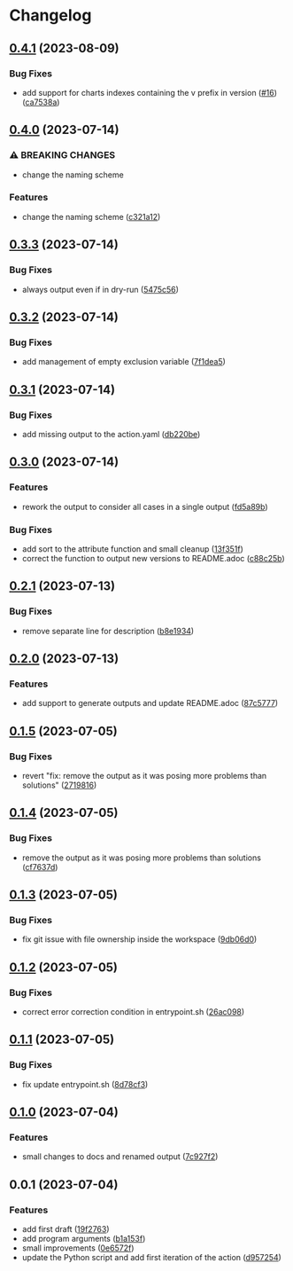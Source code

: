 # Changelog

## [0.4.1](https://github.com/camptocamp/helm-dependency-update-action/compare/v0.4.0...v0.4.1) (2023-08-09)


### Bug Fixes

* add support for charts indexes containing the v prefix in version ([#16](https://github.com/camptocamp/helm-dependency-update-action/issues/16)) ([ca7538a](https://github.com/camptocamp/helm-dependency-update-action/commit/ca7538a308b6a6f92aec038ba3f5c15999ae47da))

## [0.4.0](https://github.com/camptocamp/helm-dependency-update-action/compare/v0.3.3...v0.4.0) (2023-07-14)


### ⚠ BREAKING CHANGES

* change the naming scheme

### Features

* change the naming scheme ([c321a12](https://github.com/camptocamp/helm-dependency-update-action/commit/c321a12801f41b210685122ce1c5f1c1918388a9))

## [0.3.3](https://github.com/camptocamp/helm-dependency-upgrade-action/compare/v0.3.2...v0.3.3) (2023-07-14)


### Bug Fixes

* always output even if in dry-run ([5475c56](https://github.com/camptocamp/helm-dependency-upgrade-action/commit/5475c563119347e1c563a8c6090ab1f7d3b4c5dc))

## [0.3.2](https://github.com/camptocamp/helm-dependency-upgrade-action/compare/v0.3.1...v0.3.2) (2023-07-14)


### Bug Fixes

* add management of empty exclusion variable ([7f1dea5](https://github.com/camptocamp/helm-dependency-upgrade-action/commit/7f1dea5cb8cbe21d2a8331b799d58ba36ea99e30))

## [0.3.1](https://github.com/camptocamp/helm-dependency-upgrade-action/compare/v0.3.0...v0.3.1) (2023-07-14)


### Bug Fixes

* add missing output to the action.yaml ([db220be](https://github.com/camptocamp/helm-dependency-upgrade-action/commit/db220be7f54112bfeb66b61f4fca5658b05af837))

## [0.3.0](https://github.com/camptocamp/helm-dependency-upgrade-action/compare/v0.2.1...v0.3.0) (2023-07-14)


### Features

* rework the output to consider all cases in a single output ([fd5a89b](https://github.com/camptocamp/helm-dependency-upgrade-action/commit/fd5a89b69cd6275b5de8aeb8032ae45bcbb741c6))


### Bug Fixes

* add sort to the attribute function and small cleanup ([13f351f](https://github.com/camptocamp/helm-dependency-upgrade-action/commit/13f351f1ec696a5366d8044d64036809523bc36a))
* correct the function to output new versions to README.adoc ([c88c25b](https://github.com/camptocamp/helm-dependency-upgrade-action/commit/c88c25bb2c75f9b43fe28b82539abf6cea1816ce))

## [0.2.1](https://github.com/camptocamp/helm-dependency-upgrade-action/compare/v0.2.0...v0.2.1) (2023-07-13)


### Bug Fixes

* remove separate line for description ([b8e1934](https://github.com/camptocamp/helm-dependency-upgrade-action/commit/b8e193439fb9a95e62d87862cf31a4f95128b30b))

## [0.2.0](https://github.com/camptocamp/helm-dependency-upgrade-action/compare/v0.1.5...v0.2.0) (2023-07-13)


### Features

* add support to generate outputs and update README.adoc ([87c5777](https://github.com/camptocamp/helm-dependency-upgrade-action/commit/87c5777559c46e88881fd148e698644c272e2fe3))

## [0.1.5](https://github.com/camptocamp/helm-dependency-upgrade-action/compare/v0.1.4...v0.1.5) (2023-07-05)


### Bug Fixes

* revert "fix: remove the output as it was posing more problems than solutions" ([2719816](https://github.com/camptocamp/helm-dependency-upgrade-action/commit/27198169a677216b417125430463d450b82b82f8))

## [0.1.4](https://github.com/camptocamp/helm-dependency-upgrade-action/compare/v0.1.3...v0.1.4) (2023-07-05)


### Bug Fixes

* remove the output as it was posing more problems than solutions ([cf7637d](https://github.com/camptocamp/helm-dependency-upgrade-action/commit/cf7637dc1906577e377848e9fc66223a60a7c5be))

## [0.1.3](https://github.com/camptocamp/helm-dependency-upgrade-action/compare/v0.1.2...v0.1.3) (2023-07-05)


### Bug Fixes

* fix git issue with file ownership inside the workspace ([9db06d0](https://github.com/camptocamp/helm-dependency-upgrade-action/commit/9db06d082875471a70e822a50d7184473230e315))

## [0.1.2](https://github.com/camptocamp/helm-dependency-upgrade-action/compare/v0.1.1...v0.1.2) (2023-07-05)


### Bug Fixes

* correct error correction condition in entrypoint.sh ([26ac098](https://github.com/camptocamp/helm-dependency-upgrade-action/commit/26ac098a3629992745ef1635112420d4aea1054f))

## [0.1.1](https://github.com/camptocamp/helm-dependency-upgrade-action/compare/v0.1.0...v0.1.1) (2023-07-05)


### Bug Fixes

* fix update entrypoint.sh ([8d78cf3](https://github.com/camptocamp/helm-dependency-upgrade-action/commit/8d78cf365e26ba4ed20a7c27eb189bc011c44906))

## [0.1.0](https://github.com/camptocamp/helm-dependency-upgrade-action/compare/v0.0.1...v0.1.0) (2023-07-04)


### Features

* small changes to docs and renamed output ([7c927f2](https://github.com/camptocamp/helm-dependency-upgrade-action/commit/7c927f27c3160c019050195b8d0d59b42f074978))

## 0.0.1 (2023-07-04)


### Features

* add first draft ([19f2763](https://github.com/lentidas/helm-dependency-upgrade-action/commit/19f27638aebc545607fae7d50ce7e5ada7066347))
* add program arguments ([b1a153f](https://github.com/lentidas/helm-dependency-upgrade-action/commit/b1a153f00146b45c8a3b85723a2e703a69f3d84e))
* small improvements ([0e6572f](https://github.com/lentidas/helm-dependency-upgrade-action/commit/0e6572f432016c095081dfc8f0751125a25dd0a1))
* update the Python script and add first iteration of the action ([d957254](https://github.com/lentidas/helm-dependency-upgrade-action/commit/d957254dd720e566125ca7737b6ecc0be4a1eeb0))
